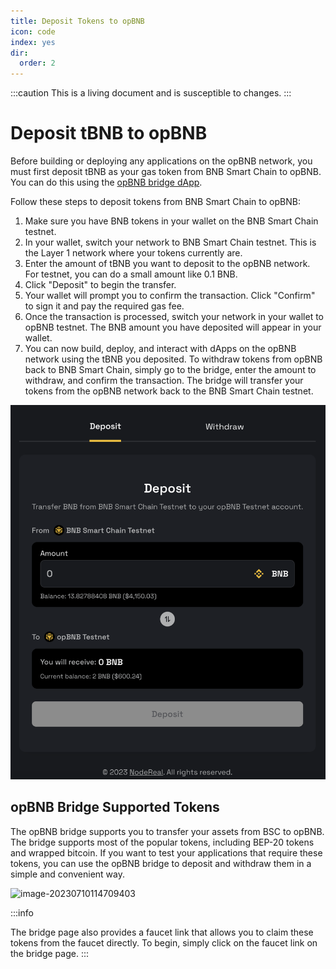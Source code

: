 ```yaml
---
title: Deposit Tokens to opBNB
icon: code
index: yes
dir:
  order: 2
---
```


:::caution 
This is a living document and is susceptible to changes. 
:::

# Deposit tBNB to opBNB

Before building or deploying any applications on the opBNB network, you must first deposit tBNB as your gas token from BNB Smart Chain to opBNB. You can do this using the [opBNB bridge dApp](https://opbnb-testnet-bridge.bnbchain.org/). 

Follow these steps to deposit tokens from BNB Smart Chain to opBNB: 

1. Make sure you have BNB tokens in your wallet on the BNB Smart Chain testnet.
2. In your wallet, switch your network to BNB Smart Chain testnet. This is the Layer 1 network where your tokens currently are.
3. Enter the amount of tBNB you want to deposit to the opBNB network. For testnet, you can do a small amount like 0.1 BNB.
4. Click "Deposit" to begin the transfer.
5. Your wallet will prompt you to confirm the transaction. Click "Confirm" to sign it and pay the required gas fee.
6. Once the transaction is processed, switch your network in your wallet to opBNB testnet. The BNB amount you have deposited will appear in your wallet.
7. You can now build, deploy, and interact with dApps on the opBNB network using the tBNB you deposited. To withdraw tokens from opBNB back to BNB Smart Chain, simply go to the bridge, enter the amount to withdraw, and confirm the transaction. The bridge will transfer your tokens from the opBNB network back to the BNB Smart Chain testnet.

![image-20230605151226852](../../static/img/opBNB-bridge.png)


## opBNB Bridge Supported Tokens

The opBNB bridge supports you to transfer your assets from BSC to opBNB. The bridge supports most of the popular tokens, including BEP-20 tokens and wrapped bitcoin. If you want to test your applications that require these tokens, you can use the opBNB bridge to deposit and withdraw them in a simple and convenient way.

![image-20230710114709403](../../static/img/birdge-supported-tokens.png)

:::info

The bridge page also provides a faucet link that allows you to claim these tokens from the faucet directly. To begin, simply click on the faucet link on the bridge page.
:::
